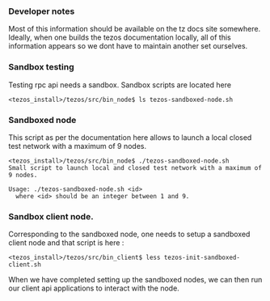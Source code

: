 ### Developer notes

Most of this information should be available on the tz docs site somewhere.
Ideally, when one builds the tezos documentation locally, all of this information
appears so we dont have to maintain another set ourselves.


### Sandbox testing

Testing rpc api needs a sandbox. Sandbox scripts are located here
  ```
  <tezos_install>/tezos/src/bin_node$ ls tezos-sandboxed-node.sh 
  ```

### Sandboxed node
This script as per the documentation here allows to launch a local closed test network with a maximum of 9 nodes.
```
<tezos_install>/tezos/src/bin_node$ ./tezos-sandboxed-node.sh 
Small script to launch local and closed test network with a maximum of 9 nodes.

Usage: ./tezos-sandboxed-node.sh <id>
  where <id> should be an integer between 1 and 9.
```

### Sandbox client node. 
Corresponding to the sandboxed node, one needs to setup a sandboxed client node and that script is here :
```
<tezos_install>/tezos/src/bin_client$ less tezos-init-sandboxed-client.sh
```
When we have completed setting up the sandboxed nodes, we can then run our client api applications to interact with the node.

